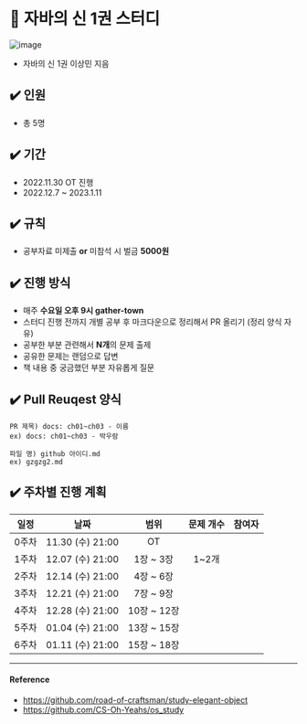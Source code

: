 # 📌 자바의 신 1권 스터디
![image](https://user-images.githubusercontent.com/56028408/204168841-672cf99e-b8a2-49c1-9330-07bd310a4e82.png)
- 자바의 신 1권 이상민 지음

## ✔️ 인원
- 총 5명

## ✔️ 기간
- 2022.11.30 OT 진행
- 2022.12.7 ~ 2023.1.11

## ✔️ 규칙
- 공부자료 미제출 **or** 미참석 시 벌금 **5000원** 

## ✔️ 진행 방식
- 매주 **수요일 오후 9시 gather-town**
- 스터디 진행 전까지 개별 공부 후 마크다운으로 정리해서 PR 올리기 (정리 양식 자유)
- 공부한 부분 관련해서 **N개**의 문제 출제
- 공유한 문제는 랜덤으로 답변
- 책 내용 중 궁금했던 부분 자유롭게 질문

## ✔️ Pull Reuqest 양식
```text
PR 제목) docs: ch01~ch03 - 이름
ex) docs: ch01~ch03 - 박우람

파일 명) github 아이디.md
ex) gzgzg2.md
```

## ✔️ 주차별 진행 계획
|일정|날짜|범위|문제 개수|참여자
|:--:|:--:|:--:|:--:|:--:|
|0주차|11.30 (수) 21:00|OT||
|1주차|12.07 (수) 21:00|1장 ~ 3장|1~2개|
|2주차|12.14 (수) 21:00|4장 ~ 6장||
|3주차|12.21 (수) 21:00|7장 ~ 9장||
|4주차|12.28 (수) 21:00|10장 ~ 12장||
|5주차|01.04 (수) 21:00|13장 ~ 15장||
|6주차|01.11 (수) 21:00|15장 ~ 18장||


---

#### Reference 
- https://github.com/road-of-craftsman/study-elegant-object
- https://github.com/CS-Oh-Yeahs/os_study    
